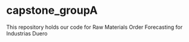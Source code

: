 # capstone_groupA
This repository holds our code for Raw Materials Order Forecasting for Industrias Duero
